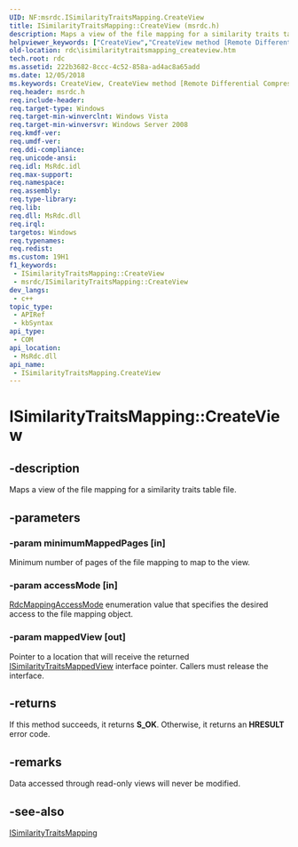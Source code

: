 ```yaml
---
UID: NF:msrdc.ISimilarityTraitsMapping.CreateView
title: ISimilarityTraitsMapping::CreateView (msrdc.h)
description: Maps a view of the file mapping for a similarity traits table file.
helpviewer_keywords: ["CreateView","CreateView method [Remote Differential Compression]","CreateView method [Remote Differential Compression]","ISimilarityTraitsMapping interface","ISimilarityTraitsMapping interface [Remote Differential Compression]","CreateView method","ISimilarityTraitsMapping.CreateView","ISimilarityTraitsMapping::CreateView","fs.isimilaritytraitsmapping_createview","msrdc/ISimilarityTraitsMapping::CreateView","rdc.isimilaritytraitsmapping_createview"]
old-location: rdc\isimilaritytraitsmapping_createview.htm
tech.root: rdc
ms.assetid: 222b3682-8ccc-4c52-858a-ad4ac8a65add
ms.date: 12/05/2018
ms.keywords: CreateView, CreateView method [Remote Differential Compression], CreateView method [Remote Differential Compression],ISimilarityTraitsMapping interface, ISimilarityTraitsMapping interface [Remote Differential Compression],CreateView method, ISimilarityTraitsMapping.CreateView, ISimilarityTraitsMapping::CreateView, fs.isimilaritytraitsmapping_createview, msrdc/ISimilarityTraitsMapping::CreateView, rdc.isimilaritytraitsmapping_createview
req.header: msrdc.h
req.include-header: 
req.target-type: Windows
req.target-min-winverclnt: Windows Vista
req.target-min-winversvr: Windows Server 2008
req.kmdf-ver: 
req.umdf-ver: 
req.ddi-compliance: 
req.unicode-ansi: 
req.idl: MsRdc.idl
req.max-support: 
req.namespace: 
req.assembly: 
req.type-library: 
req.lib: 
req.dll: MsRdc.dll
req.irql: 
targetos: Windows
req.typenames: 
req.redist: 
ms.custom: 19H1
f1_keywords:
 - ISimilarityTraitsMapping::CreateView
 - msrdc/ISimilarityTraitsMapping::CreateView
dev_langs:
 - c++
topic_type:
 - APIRef
 - kbSyntax
api_type:
 - COM
api_location:
 - MsRdc.dll
api_name:
 - ISimilarityTraitsMapping.CreateView
---
```


# ISimilarityTraitsMapping::CreateView


## -description

Maps a view of the file mapping for a similarity traits table file.

## -parameters

### -param minimumMappedPages [in]

Minimum number of pages of the file mapping to map to the view.

### -param accessMode [in]

<a href="/windows/win32/api/msrdc/ne-msrdc-rdcmappingaccessmode">RdcMappingAccessMode</a> enumeration value that specifies the desired access to the file mapping object.

### -param mappedView [out]

Pointer to a location that will receive the returned <a href="/previous-versions/windows/desktop/api/msrdc/nn-msrdc-isimilaritytraitsmappedview">ISimilarityTraitsMappedView</a> interface pointer. Callers must release the interface.

## -returns

If this method succeeds, it returns <b>S_OK</b>. Otherwise, it returns an <b>HRESULT</b> error code.

## -remarks

Data accessed through read-only views will never be modified.

## -see-also

<a href="/previous-versions/windows/desktop/api/msrdc/nn-msrdc-isimilaritytraitsmapping">ISimilarityTraitsMapping</a>